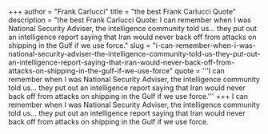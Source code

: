 +++
author = "Frank Carlucci"
title = "the best Frank Carlucci Quote"
description = "the best Frank Carlucci Quote: I can remember when I was National Security Adviser, the intelligence community told us... they put out an intelligence report saying that Iran would never back off from attacks on shipping in the Gulf if we use force."
slug = "i-can-remember-when-i-was-national-security-adviser-the-intelligence-community-told-us-they-put-out-an-intelligence-report-saying-that-iran-would-never-back-off-from-attacks-on-shipping-in-the-gulf-if-we-use-force"
quote = '''I can remember when I was National Security Adviser, the intelligence community told us... they put out an intelligence report saying that Iran would never back off from attacks on shipping in the Gulf if we use force.'''
+++
I can remember when I was National Security Adviser, the intelligence community told us... they put out an intelligence report saying that Iran would never back off from attacks on shipping in the Gulf if we use force.
